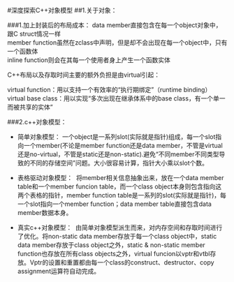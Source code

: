 #深度探索C++对象模型
##1.关于对象：

###1.加上封装后的布局成本：
data member直接包含在每一个object对象中，跟C struct情况一样  
member function虽然在zclass中声明，但是却不会出现在每一个object中，只有一个函数体  
inline function则会在其每一个使用者身上产生一个函数实体   

C++布局以及存取时间主要的额外负担是由virtual引起：
> 
 virtual function：用以支持一个有效率的“执行期绑定”（runtime binding）
 virtual base class：用以实现“多次出现在继承体系中的base class，有一个单一而被共享的实体”
 
###2.c++对象模型：

 + 简单对象模型：
  一个object是一系列slot(实际就是指针)组成，每一个slot指向一个member(不论是member function还是data member，不管是virtual还是no-virtual，不管是static还是non-static).避免“不同member不同类型导致的不同的存储空间”问题。大小很容易计算，指针大小乘以slot个数。
  
 + 表格驱动对象模型：
  将member相关信息抽象出来，放在一个data member table和一个member funcion table，而一个class object本身则包含指向这两个表格的指针，member function table是一系列的slot(实际就是指针)，每一个slot指向一个member function；data member table直接包含data member数据本身。
 
 + 真实c++对象模型：
  由简单对象模型派生而来，对内存空间和存取时间进行了优化。将non-static data member存放于每一个class object中，static data member存放于class object之外，static & non-static member function也存放在所有class objects之外，virtual funcion以vptr和vtbl存放。Vptr的设置和重置都由每一个class的construct、destructor、copy assignment运算符自动完成。


